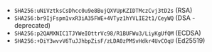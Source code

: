 * `SHA256:uNiVztksCsDhcc0u9e8BujQXVUpKZIDTMczCvj3tD2s` (RSA)
* `SHA256:br9IjFspm1vxR3iA35FWE+4VTyz1hYVLIE2t1/CeyWQ` (DSA - deprecated)
* `SHA256:p2QAMXNIC1TJYWeIOttrVc98/R1BUFWu3/LiyKgUfQM` (ECDSA)
* `SHA256:+DiY3wvvV6TuJJhbpZisF/zLDA0zPMSvHdkr4UvCOqU` (Ed25519)
